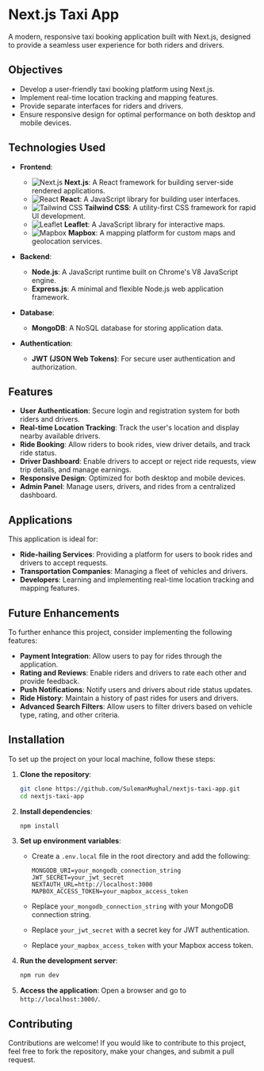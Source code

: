 # Next.js Taxi App

A modern, responsive taxi booking application built with Next.js, designed to provide a seamless user experience for both riders and drivers.

## Objectives

* Develop a user-friendly taxi booking platform using Next.js.
* Implement real-time location tracking and mapping features.
* Provide separate interfaces for riders and drivers.
* Ensure responsive design for optimal performance on both desktop and mobile devices.

## Technologies Used

* **Frontend**:

  * ![Next.js](https://img.shields.io/badge/Next.js-000000?logo=nextdotjs\&logoColor=white) **Next.js**: A React framework for building server-side rendered applications.
  * ![React](https://img.shields.io/badge/React-61DAFB?logo=react\&logoColor=black) **React**: A JavaScript library for building user interfaces.
  * ![Tailwind CSS](https://img.shields.io/badge/Tailwind%20CSS-06B6D4?logo=tailwindcss\&logoColor=white) **Tailwind CSS**: A utility-first CSS framework for rapid UI development.
  * ![Leaflet](https://img.shields.io/badge/Leaflet-3A8DFF?logo=leaflet\&logoColor=white) **Leaflet**: A JavaScript library for interactive maps.
  * ![Mapbox](https://img.shields.io/badge/Mapbox-000000?logo=mapbox\&logoColor=white) **Mapbox**: A mapping platform for custom maps and geolocation services.

* **Backend**:

  * **Node.js**: A JavaScript runtime built on Chrome's V8 JavaScript engine.
  * **Express.js**: A minimal and flexible Node.js web application framework.

* **Database**:

  * **MongoDB**: A NoSQL database for storing application data.

* **Authentication**:

  * **JWT (JSON Web Tokens)**: For secure user authentication and authorization.

## Features

* **User Authentication**: Secure login and registration system for both riders and drivers.
* **Real-time Location Tracking**: Track the user's location and display nearby available drivers.
* **Ride Booking**: Allow riders to book rides, view driver details, and track ride status.
* **Driver Dashboard**: Enable drivers to accept or reject ride requests, view trip details, and manage earnings.
* **Responsive Design**: Optimized for both desktop and mobile devices.
* **Admin Panel**: Manage users, drivers, and rides from a centralized dashboard.

## Applications

This application is ideal for:

* **Ride-hailing Services**: Providing a platform for users to book rides and drivers to accept requests.
* **Transportation Companies**: Managing a fleet of vehicles and drivers.
* **Developers**: Learning and implementing real-time location tracking and mapping features.

## Future Enhancements

To further enhance this project, consider implementing the following features:

* **Payment Integration**: Allow users to pay for rides through the application.
* **Rating and Reviews**: Enable riders and drivers to rate each other and provide feedback.
* **Push Notifications**: Notify users and drivers about ride status updates.
* **Ride History**: Maintain a history of past rides for users and drivers.
* **Advanced Search Filters**: Allow users to filter drivers based on vehicle type, rating, and other criteria.

## Installation

To set up the project on your local machine, follow these steps:

1. **Clone the repository**:

   ```bash
   git clone https://github.com/SulemanMughal/nextjs-taxi-app.git
   cd nextjs-taxi-app
   ```

2. **Install dependencies**:

   ```bash
   npm install
   ```

3. **Set up environment variables**:

   * Create a `.env.local` file in the root directory and add the following:

     ```
     MONGODB_URI=your_mongodb_connection_string
     JWT_SECRET=your_jwt_secret
     NEXTAUTH_URL=http://localhost:3000
     MAPBOX_ACCESS_TOKEN=your_mapbox_access_token
     ```
   * Replace `your_mongodb_connection_string` with your MongoDB connection string.
   * Replace `your_jwt_secret` with a secret key for JWT authentication.
   * Replace `your_mapbox_access_token` with your Mapbox access token.

4. **Run the development server**:

   ```bash
   npm run dev
   ```

5. **Access the application**:
   Open a browser and go to `http://localhost:3000/`.

## Contributing

Contributions are welcome! If you would like to contribute to this project, feel free to fork the repository, make your changes, and submit a pull request.
